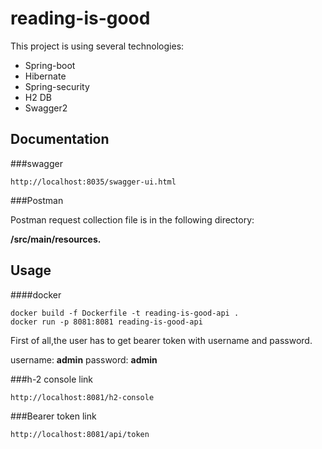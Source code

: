 # reading-is-good

This project is using several technologies:

* Spring-boot
* Hibernate
* Spring-security
* H2 DB
* Swagger2

## Documentation
###swagger
```
http://localhost:8035/swagger-ui.html
```  
###Postman

Postman request collection file is in the following directory: 

**/src/main/resources.**

## Usage

####docker
```
docker build -f Dockerfile -t reading-is-good-api .  
docker run -p 8081:8081 reading-is-good-api  
```  

First of all,the user has to get bearer token with username and password.

username: **admin** password: **admin**



###h-2 console link

```
http://localhost:8081/h2-console
```

###Bearer token link

```
http://localhost:8081/api/token
```